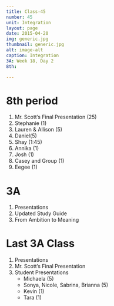 ```yaml
---
title: Class-45
number: 45	
unit: Integration
layout: page
date: 2015-04-20
img: generic.jpg
thumbnail: generic.jpg
alt: image-alt
caption: Integration
3A: Week 18, Day 2
8th: 

---
```


# 8th period

1. Mr. Scott’s Final Presentation (25)
2. Stephanie (1)
3. Lauren & Allison (5)
4. Daniel(5)
5. Shay (1:45)
6. Annika (1)
7. Josh (1)
8. Casey and Group (1)
9. Eegee (1)

# 3A

1. Presentations
2. Updated Study Guide
2. From Ambition to Meaning

# Last 3A Class
1. Presentations
2. Mr. Scott’s Final Presentation
3. Student Presentations
	- Michaela (5)
	- Sonya, Nicole, Sabrina, Brianna (5)
	- Kevin (1)
	- Tara (1)